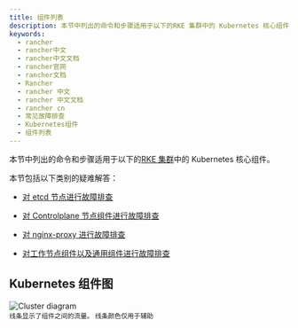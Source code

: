 ```yaml
---
title: 组件列表
description: 本节中列出的命令和步骤适用于以下的RKE 集群中的 Kubernetes 核心组件。
keywords:
  - rancher
  - rancher中文
  - rancher中文文档
  - rancher官网
  - rancher文档
  - Rancher
  - rancher 中文
  - rancher 中文文档
  - rancher cn
  - 常见故障排查
  - Kubernetes组件
  - 组件列表
---
```


本节中列出的命令和步骤适用于以下的[RKE 集群](/docs/rancher2.5/cluster-provisioning/rke-clusters/_index)中的 Kubernetes 核心组件。

本节包括以下类别的疑难解答：

- [对 etcd 节点进行故障排查](/docs/rancher2.5/troubleshooting/kubernetes-components/etcd/_index)

- [对 Controlplane 节点组件进行故障排查](/docs/rancher2.5/troubleshooting/kubernetes-components/controlplane/_index)

- [对 nginx-proxy 进行故障排查](/docs/rancher2.5/troubleshooting/kubernetes-components/nginx-proxy/_index)

- [对工作节点组件以及通用组件进行故障排查](/docs/rancher2.5/troubleshooting/kubernetes-components/worker-and-generic/_index)

## Kubernetes 组件图

![Cluster diagram](/img/rancher/clusterdiagram.svg)<br/>
<sup>线条显示了组件之间的流量。 线条颜色仅用于辅助</sup>
